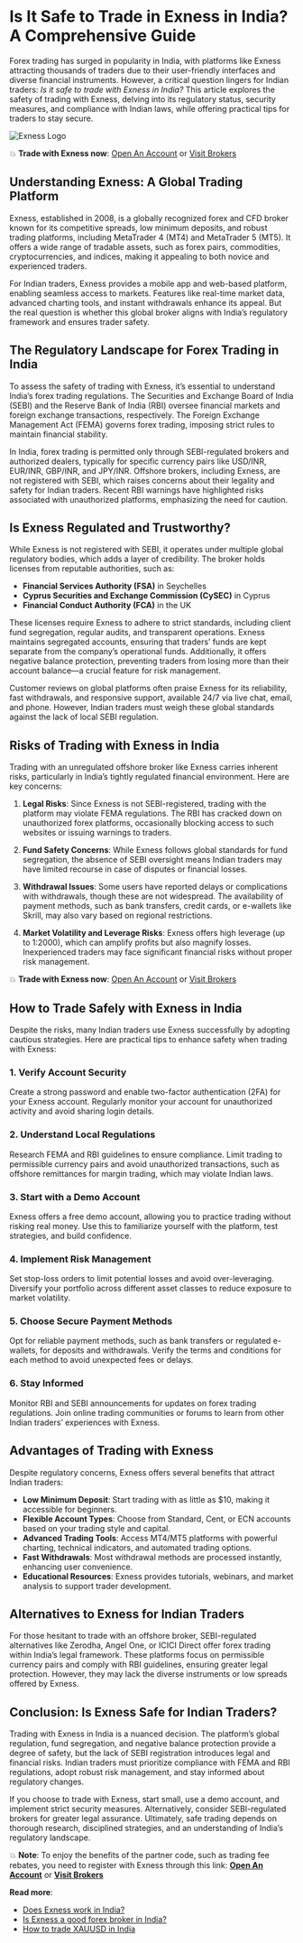 # Is It Safe to Trade in Exness in India? A Comprehensive Guide

Forex trading has surged in popularity in India, with platforms like Exness attracting thousands of traders due to their user-friendly interfaces and diverse financial instruments. However, a critical question lingers for Indian traders: *Is it safe to trade with Exness in India?* This article explores the safety of trading with Exness, delving into its regulatory status, security measures, and compliance with Indian laws, while offering practical tips for traders to stay secure.

![Exness Logo](https://d3dpet1g0ty5ed.cloudfront.net/EN_SSA_Trade_every_opportunity_in_milliseconds_800x800.png)

💥 **Trade with Exness now**: [Open An Account](https://one.exnesstrack.org/boarding/sign-up/a/89rj8di4n7) or [Visit Brokers](https://one.exnesstrack.org/a/89rj8di4n7)

## Understanding Exness: A Global Trading Platform

Exness, established in 2008, is a globally recognized forex and CFD broker known for its competitive spreads, low minimum deposits, and robust trading platforms, including MetaTrader 4 (MT4) and MetaTrader 5 (MT5). It offers a wide range of tradable assets, such as forex pairs, commodities, cryptocurrencies, and indices, making it appealing to both novice and experienced traders.

For Indian traders, Exness provides a mobile app and web-based platform, enabling seamless access to markets. Features like real-time market data, advanced charting tools, and instant withdrawals enhance its appeal. But the real question is whether this global broker aligns with India’s regulatory framework and ensures trader safety.

## The Regulatory Landscape for Forex Trading in India

To assess the safety of trading with Exness, it’s essential to understand India’s forex trading regulations. The Securities and Exchange Board of India (SEBI) and the Reserve Bank of India (RBI) oversee financial markets and foreign exchange transactions, respectively. The Foreign Exchange Management Act (FEMA) governs forex trading, imposing strict rules to maintain financial stability.

In India, forex trading is permitted only through SEBI-regulated brokers and authorized dealers, typically for specific currency pairs like USD/INR, EUR/INR, GBP/INR, and JPY/INR. Offshore brokers, including Exness, are not registered with SEBI, which raises concerns about their legality and safety for Indian traders. Recent RBI warnings have highlighted risks associated with unauthorized platforms, emphasizing the need for caution.

## Is Exness Regulated and Trustworthy?

While Exness is not registered with SEBI, it operates under multiple global regulatory bodies, which adds a layer of credibility. The broker holds licenses from reputable authorities, such as:

- **Financial Services Authority (FSA)** in Seychelles
- **Cyprus Securities and Exchange Commission (CySEC)** in Cyprus
- **Financial Conduct Authority (FCA)** in the UK

These licenses require Exness to adhere to strict standards, including client fund segregation, regular audits, and transparent operations. Exness maintains segregated accounts, ensuring that traders’ funds are kept separate from the company’s operational funds. Additionally, it offers negative balance protection, preventing traders from losing more than their account balance—a crucial feature for risk management.

Customer reviews on global platforms often praise Exness for its reliability, fast withdrawals, and responsive support, available 24/7 via live chat, email, and phone. However, Indian traders must weigh these global standards against the lack of local SEBI regulation.

## Risks of Trading with Exness in India

Trading with an unregulated offshore broker like Exness carries inherent risks, particularly in India’s tightly regulated financial environment. Here are key concerns:

1. **Legal Risks**: Since Exness is not SEBI-registered, trading with the platform may violate FEMA regulations. The RBI has cracked down on unauthorized forex platforms, occasionally blocking access to such websites or issuing warnings to traders.

2. **Fund Safety Concerns**: While Exness follows global standards for fund segregation, the absence of SEBI oversight means Indian traders may have limited recourse in case of disputes or financial losses.

3. **Withdrawal Issues**: Some users have reported delays or complications with withdrawals, though these are not widespread. The availability of payment methods, such as bank transfers, credit cards, or e-wallets like Skrill, may also vary based on regional restrictions.

4. **Market Volatility and Leverage Risks**: Exness offers high leverage (up to 1:2000), which can amplify profits but also magnify losses. Inexperienced traders may face significant financial risks without proper risk management.

💥 **Trade with Exness now**: [Open An Account](https://one.exnesstrack.org/boarding/sign-up/a/89rj8di4n7) or [Visit Brokers](https://one.exnesstrack.org/a/89rj8di4n7)

## How to Trade Safely with Exness in India

Despite the risks, many Indian traders use Exness successfully by adopting cautious strategies. Here are practical tips to enhance safety when trading with Exness:

### 1. Verify Account Security
Create a strong password and enable two-factor authentication (2FA) for your Exness account. Regularly monitor your account for unauthorized activity and avoid sharing login details.

### 2. Understand Local Regulations
Research FEMA and RBI guidelines to ensure compliance. Limit trading to permissible currency pairs and avoid unauthorized transactions, such as offshore remittances for margin trading, which may violate Indian laws.

### 3. Start with a Demo Account
Exness offers a free demo account, allowing you to practice trading without risking real money. Use this to familiarize yourself with the platform, test strategies, and build confidence.

### 4. Implement Risk Management
Set stop-loss orders to limit potential losses and avoid over-leveraging. Diversify your portfolio across different asset classes to reduce exposure to market volatility.

### 5. Choose Secure Payment Methods
Opt for reliable payment methods, such as bank transfers or regulated e-wallets, for deposits and withdrawals. Verify the terms and conditions for each method to avoid unexpected fees or delays.

### 6. Stay Informed
Monitor RBI and SEBI announcements for updates on forex trading regulations. Join online trading communities or forums to learn from other Indian traders’ experiences with Exness.

## Advantages of Trading with Exness

Despite regulatory concerns, Exness offers several benefits that attract Indian traders:

- **Low Minimum Deposit**: Start trading with as little as $10, making it accessible for beginners.
- **Flexible Account Types**: Choose from Standard, Cent, or ECN accounts based on your trading style and capital.
- **Advanced Trading Tools**: Access MT4/MT5 platforms with powerful charting, technical indicators, and automated trading options.
- **Fast Withdrawals**: Most withdrawal methods are processed instantly, enhancing user convenience.
- **Educational Resources**: Exness provides tutorials, webinars, and market analysis to support trader development.

## Alternatives to Exness for Indian Traders

For those hesitant to trade with an offshore broker, SEBI-regulated alternatives like Zerodha, Angel One, or ICICI Direct offer forex trading within India’s legal framework. These platforms focus on permissible currency pairs and comply with RBI guidelines, ensuring greater legal protection. However, they may lack the diverse instruments or low spreads offered by Exness.

## Conclusion: Is Exness Safe for Indian Traders?

Trading with Exness in India is a nuanced decision. The platform’s global regulation, fund segregation, and negative balance protection provide a degree of safety, but the lack of SEBI registration introduces legal and financial risks. Indian traders must prioritize compliance with FEMA and RBI regulations, adopt robust risk management, and stay informed about regulatory changes.

If you choose to trade with Exness, start small, use a demo account, and implement strict security measures. Alternatively, consider SEBI-regulated brokers for greater legal assurance. Ultimately, safe trading depends on thorough research, disciplined strategies, and an understanding of India’s regulatory landscape.

💥 **Note**: To enjoy the benefits of the partner code, such as trading fee rebates, you need to register with Exness through this link: **[Open An Account](https://one.exnesstrack.org/boarding/sign-up/a/89rj8di4n7)** or **[Visit Brokers](https://one.exnesstrack.org/a/89rj8di4n7)**

**Read more**:
- [Does Exness work in India?](https://github.com/MarryMTP/Exness/blob/main/Does%20Exness%20Work%20in%20India%3F%20A%20Comprehensive%20Guide.md)
- [Is Exness a good forex broker in India?](https://github.com/MarryMTP/Exness/blob/main/Is%20Exness%20a%20Good%20Forex%20Broker%20in%20India%3F%20A%20Comprehensive%20Review.md)
- [How to trade XAUUSD in India](https://github.com/MarryMTP/Exness/blob/main/How%20to%20Trade%20XAUUSD%20in%20India%3A%20A%20Comprehensive%20Guide.md)

